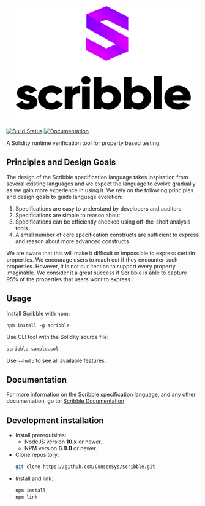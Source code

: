 <p align="center">
  <img width="460" height="300" src="logo.png">
</p>


[![Build Status](https://drone.infra.mythx.io/api/badges/ConsenSys/scribble/status.svg)](https://drone.infra.mythx.io/ConsenSys/scribble)
[![Documentation](https://aleen42.github.io/badges/src/gitbook_2.svg)](https://docs.scribble.codes)

A Solidity runtime verification tool for property based testing.

## Principles and Design Goals

The design of the Scribble specification language takes inspiration from several existing
languages and we expect the language to evolve gradually as we gain more experience
in using it. We rely on the following principles and design goals to guide language
evolution:

1) Specifications are easy to understand by developers and auditors
2) Specifications are simple to reason about
3) Specifications can be efficiently checked using off-the-shelf analysis tools
4) A small number of core specification constructs are sufficient to express and reason about more advanced constructs

We are aware that this will make it difficult or impossible to express certain
properties. We encourage users to reach out if they encounter such properties. However, it
is not our itention to support every property imaginable. We consider it a great success if
Scribble is able to capture 95% of the properties that users *want* to express.

## Usage

Install Scribble with npm:
```
npm install -g scribble
```

Use CLI tool with the Solidity source file:

```sh
scribble sample.sol
```

Use `--help` to see all available features.

## Documentation

For more information on the Scribble specification language, and any other documentation, go to: [Scribble Documentation](https://docs.scribble.codes)

## Development installation

-   Install prerequisites:
    -   NodeJS version **10.x** or newer.
    -   NPM version **6.9.0** or newer.
-   Clone repository:
    ```sh
    git clone https://github.com/ConsenSys/scribble.git
    ```
-   Install and link:
    ```sh
    npm install
    npm link
    ```
